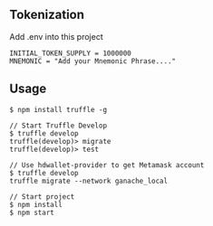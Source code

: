 ## Tokenization

Add .env into this project

```
INITIAL_TOKEN_SUPPLY = 1000000
MNEMONIC = "Add your Mnemonic Phrase...."
```

## Usage

```
$ npm install truffle -g

// Start Truffle Develop
$ truffle develop
truffle(develop)> migrate
truffle(develop)> test

// Use hdwallet-provider to get Metamask account
$ truffle develop
truffle migrate --network ganache_local

// Start project
$ npm install
$ npm start
```